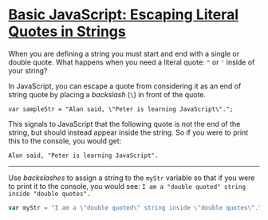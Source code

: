 # [Basic JavaScript: Escaping Literal Quotes in Strings](https://learn.freecodecamp.org/javascript-algorithms-and-data-structures/basic-javascript/escaping-literal-quotes-in-strings/)

When you are defining a string you must start and end with a single or double quote. What happens when you need a literal quote: `"` or `'` inside of your string?

In JavaScript, you can escape a quote from considering it as an end of string quote by placing a _backslash_ (`\`) in front of the quote.

`var sampleStr = "Alan said, \"Peter is learning JavaScript\".";`

This signals to JavaScript that the following quote is not the end of the string, but should instead appear inside the string. So if you were to print this to the console, you would get:

`Alan said, "Peter is learning JavaScript".`

---

Use _backslashes_ to assign a string to the `myStr` variable so that if you were to print it to the console, you would see: `I am a "double quoted" string inside "double quotes".`

```js
var myStr = "I am a \"double quoted\" string inside \"double quotes\".";
```